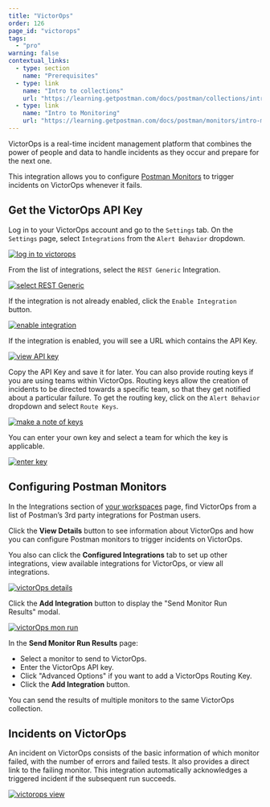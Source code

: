 ```yaml
---
title: "VictorOps"
order: 126
page_id: "victorops"
tags: 
  - "pro"
warning: false
contextual_links:
  - type: section
    name: "Prerequisites"
  - type: link
    name: "Intro to collections"
    url: "https://learning.getpostman.com/docs/postman/collections/intro-to-collections"
  - type: link
    name: "Intro to Monitoring"
    url: "https://learning.getpostman.com/docs/postman/monitors/intro-monitors"
---
```


VictorOps is a real-time incident management platform that combines the power of people and data to handle incidents as they occur and prepare for the next one.

This integration allows you to configure [Postman Monitors](/docs/postman/monitors/intro-monitors/) to trigger incidents on VictorOps whenever it fails.

## Get the VictorOps API Key

Log in to your VictorOps account and go to the `Settings` tab. On the `Settings` page, select `Integrations` from the `Alert Behavior` dropdown.

[![log in to victorops](https://assets.postman.com/postman-docs/58842896.png)](https://assets.postman.com/postman-docs/58842896.png)

From the list of integrations, select the `REST Generic` Integration.

[![select REST Generic](https://assets.postman.com/postman-docs/58843113.png)](https://assets.postman.com/postman-docs/58843113.png)

If the integration is not already enabled, click the `Enable Integration` button.

[![enable integration](https://assets.postman.com/postman-docs/58843154.png)](https://assets.postman.com/postman-docs/58843154.png)

If the integration is enabled, you will see a URL which contains the API Key.

[![view API key](https://assets.postman.com/postman-docs/58843264.png)](https://assets.postman.com/postman-docs/58843264.png)

Copy the API Key and save it for later. You can also provide routing keys if you are using teams within VictorOps. Routing keys allow the creation of incidents to be directed towards a specific team, so that they get notified about a particular failure. To get the routing key, click on the `Alert Behavior` dropdown and select `Route Keys`.

[![make a note of keys](https://assets.postman.com/postman-docs/58842580.png)](https://assets.postman.com/postman-docs/58842580.png)

You can enter your own key and select a team for which the key is applicable.

[![enter key](https://assets.postman.com/postman-docs/58842547.png)](https://assets.postman.com/postman-docs/58842547.png)

## Configuring Postman Monitors

In the Integrations section of [your workspaces](https://go.postman.co/workspaces) page, find VictorOps from a list of Postman’s 3rd party integrations for Postman users.

Click the **View Details** button to see information about VictorOps and how you can configure Postman monitors to trigger incidents on VictorOps.

You also can click the **Configured Integrations** tab to set up other integrations, view available integrations for VictorOps, or view all integrations.

[![victorOps details](https://assets.postman.com/postman-docs/WS-victorOps-details-page.png)](https://assets.postman.com/postman-docs/WS-victorOps-details-page.png)

Click the **Add Integration** button to display the "Send Monitor Run Results" modal.

[![victorOps mon run](https://assets.postman.com/postman-docs/WS-victorOps-mon-run.png)](https://assets.postman.com/postman-docs/WS-victorOps-mon-run.png)

In the **Send Monitor Run Results** page:

* Select a monitor to send to VictorOps.
* Enter the VictorOps API key.
* Click "Advanced Options" if you want to add a VictorOps Routing Key.
* Click the **Add Integration** button.

You can send the results of multiple monitors to the same VictorOps collection.

## Incidents on VictorOps

An incident on VictorOps consists of the basic information of which monitor failed, with the number of errors and failed tests. It also provides a direct link to the failing monitor. This integration automatically acknowledges a triggered incident if the subsequent run succeeds.

[![victorops view](https://assets.postman.com/postman-docs/58843343.png)](https://assets.postman.com/postman-docs/58843343.png)
